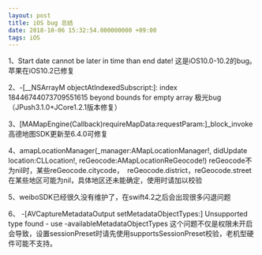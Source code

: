 ```yaml
---
layout: post
title: iOS bug 总结
date: 2018-10-06 15:32:54.000000000 +09:00
tags: iOS
---
```

1、Start date cannot be later in time than end date!
这是iOS10.0-10.2的bug。苹果在iOS10.2已修复

2、-[__NSArrayM objectAtIndexedSubscript:]: index 18446744073709551615 beyond bounds for empty array
极光bug（JPush3.1.0+JCore1.2.1版本修复）

3、[MAMapEngine(Callback)requireMapData:requestParam:]_block_invoke
高德地图SDK更新至6.4.0可修复

4、amapLocationManager(_manager:AMapLocationManager!, didUpdate location:CLLocation!, reGeocode:AMapLocationReGeocode!)
reGeocode不为nil时，某些reGeocode.citycode，  reGeocode.district，reGeocode.street在某些地区可能为nil，具体地区还未能确定，使用时请加以校验

5、weiboSDK已经很久没有维护了，在swift4.2之后会出现很多闪退问题

6、 -[AVCaptureMetadataOutput setMetadataObjectTypes:] Unsupported type found - use -availableMetadataObjectTypes
这个问题不仅是权限未开启会导致，设置sessionPreset时请先使用supportsSessionPreset校验，老机型硬件可能不支持。